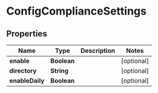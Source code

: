 
# ConfigComplianceSettings

## Properties
Name | Type | Description | Notes
------------ | ------------- | ------------- | -------------
**enable** | **Boolean** |  |  [optional]
**directory** | **String** |  |  [optional]
**enableDaily** | **Boolean** |  |  [optional]



